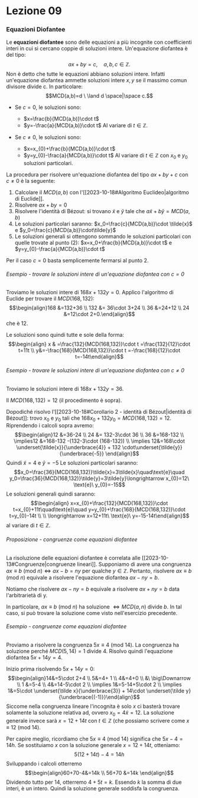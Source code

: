 # Lezione 09
### Equazioni Diofantee
Le **equazioni diofantee** sono delle equazioni a più incognite con coefficienti interi in cui si cercano coppie di soluzioni intere. Un'equazione diofantea è del tipo: $$ax+by=c,\quad a,b,c\in\mathbb{Z}.$$Non è detto che tutte le equazioni abbiano soluzioni intere. Infatti un'equazione diofantea ammette soluzioni intere $x,y$ se il massimo comun divisore divide c. In particolare: $$MCD(a,b)=d \ \land d \space|\space c.$$
- Se $c=0,$ le soluzioni sono:
	- $x=\frac{b}{MCD(a,b)}\cdot t$
	- $y=-\frac{a}{MCD(a,b)}\cdot t$
	Al variare di $t\in \mathbb{Z}.$

- Se $c\ne0,$ le soluzioni sono:
	- $x=x_{0}+\frac{b}{MCD(a,b)}\cdot t$
	- $y=y_{0}-\frac{a}{MCD(a,b)}\cdot t$
	Al variare di $t\in \mathbb{Z}$ con $x_0$ e $y_0$ soluzioni particolari.

La procedura per risolvere un'equazione diofantea del tipo $ax+by+c$ con $c\ne 0$ è la seguente:
1) Calcolare il $MCD(a,b)$ con l'[[2023-10-18#Algoritmo Euclideo|algoritmo di Euclide]]. 
2) Risolvere $ax+by=0$ 
3) Risolvere l'identità di Bézout: si trovano $\tilde{x}$ e $\tilde{y}$ tale che $a\tilde{x}+b\tilde{y}=MCD(a,b)$
4) Le soluzioni particolari saranno: $x_0=\frac{c}{MCD(a,b)}\cdot \tilde{x}$ e $y_0=\frac{c}{MCD(a,b)}\cdot\tilde{y}$
5) Le soluzioni generali si ottengono sommando le soluzioni particolari con quelle trovate al punto (2): $x=x_0+\frac{b}{MCD(a,b)}\cdot t$ e $y=y_{0}-\frac{a}{MCD(a,b)}\cdot t$

Per il caso $c=0$ basta semplicemente fermarsi al punto 2.

###### Esempio - trovare le soluzioni intere di un'equazione diofantea con $c=0$
Troviamo le soluzioni intere di $168x+132y=0.$ 
Applico l'algoritmo di Euclide per trovare il $MCD(168,132):$$$\begin{align}168 &=132+36 \\ 132 &= 36\cdot 3+24 \\ 36 &=24+12 \\ 24 &=12\cdot 2+0.\end{align}$$che è $12.$ 

Le soluzioni sono quindi tutte e sole della forma:$$\begin{align} x & =\frac{132}{MCD(168,132)}\cdot t =\frac{132}{12}\cdot t=11t \\ y&=-\frac{168}{MCD(168,132)}\cdot t =-\frac{168}{12}\cdot t=-14t\end{align}$$
###### Esempio - trovare le soluzioni intere di un'equazione diofantea con $c\ne0$
Troviamo le soluzioni intere di $168x+132y=36.$

Il $MCD(168,132)=12$ (il procedimento è sopra).

Dopodiché risolvo l'[[2023-10-18#Corollario 2 - identità di Bézout|identità di Bézout]]: trovo $x_0$ e $y_0$ tali che $168x_0+132y_0=MCD(168,132)=12.$
Riprendendo i calcoli sopra avremo: $$\begin{align}12 &=36-24 \\ 24 &= 132-3\cdot 36 \\ 36 &=168-132 \\ \implies12 &=168-132 -(132-3\cdot (168-132)) \\ \implies 12&=168\cdot \underset{\tilde{x}}{\underbrace{4}} + 132 \cdot\underset{\tilde{y}}{\underbrace{-5}} \end{align}$$Quindi $\tilde{x}=4$ e $\tilde{y}=-5$
Le soluzioni particolari saranno:$$x_0=\frac{36}{MCD(168,132)}\tilde{x}=3\tilde{x}\quad\text{e}\quad y_0=\frac{36}{MCD(168,132)}\tilde{y}=3\tilde{y}\longrightarrow x_{0}=12\ \text{e}\ y_{0}=-15$$Le soluzioni generali quindi saranno:$$\begin{align} x=x_{0}+\frac{132}{MCD(168,132)}\cdot t=x_{0}+11t\quad\text{e}\quad y=y_{0}+\frac{168}{MCD(168,132)}\cdot t=y_{0}-14t \\ \\ \longrightarrow x=12+11t\ \text{e}\ y=-15-14t\end{align}$$al variare di $t\in\mathbb{Z}.$

###### Proposizione - congruenze come equazioni diofantee
La risoluzione delle equazioni diofantee è correlata alle [[2023-10-13#Congruenze|congruenze lineari]]. Supponiamo di avere una congruenza $ax\equiv b \text{ (mod }n)\iff ax-b=ny$ per qualche $y \in \mathbb{Z}.$ Pertanto, risolvere $ax\equiv b\text{ (mod }n)$ equivale a risolvere l'equazione diofantea $ax-ny=b.$ 

Notiamo che risolvere $ax-ny=b$ equivale a risolvere $ax+ny=b$ data l'arbitrarietà di y.

In particolare, $ax\equiv b\text{ (mod }n)$ ha soluzione $\iff MCD(a,n)$ divide $b$. In tal caso, si può trovare la soluzione come visto nell'esercizio precedente.
###### Esempio - congruenze come equazioni diofantee
Proviamo a risolvere la congruenza $5x\equiv 4\text{ (mod }14).$ La congruenza ha soluzione perché $MCD(5,14)=1$ divide $4.$ Risolvo quindi l'equazione diofantea $5x+14y=4.$

Inizio prima risolvendo $5x+14y=0:$$$\begin{align}14&=5\cdot 2+4 \\ 5&=4+ 1 \\ 4&=4+0 \\ &\ \big\Downarrow \\ 1 &=5-4 \\ 4&=14-5\cdot 2 \\ \implies 1&=5-14+5\cdot 2 \\ \implies 1&=5\cdot \underset{\tilde x}{\underbrace{3}} + 14\cdot \underset{\tilde y}{\underbrace{(-1)}}\end{align}$$Siccome nella congruenza lineare l'incognita è solo $x$ ci basterà trovare solamente la soluzione relativa ad, ovvero $x_{0}=4\tilde x=12.$ La soluzione generale invece sarà $x=12+14t$ con $t\in \mathbb{Z}$ (che possiamo scrivere come $x\equiv 12\text{ (mod }14)$. 

Per capire meglio, ricordiamo che $5x\equiv 4\text{ (mod }14)$ significa che $5x-4=14h.$ Se sostituiamo $x$ con la soluzione generale $x=12+14t,$ otteniamo:$$5(12+14t)-4=14h$$Sviluppando i calcoli otterremo$$\begin{align}60+70-4&=14k \\ 56+70 &=14k \end{align}$$Dividendo tutto per $14,$ otterremo $4+5t=k.$ Essendo $k$ la somma di due interi, è un intero. Quindi la soluzione generale soddisfa la congruenza.
 






